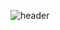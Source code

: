 ![header](https://capsule-render.vercel.app/api?height=250&type=waving&color=#819FF7&text=Hello,%20ladies%20and%20gentlemen&fontColor=_hexcode&fontSize=60&descSize=50&fontAlignY=40)

